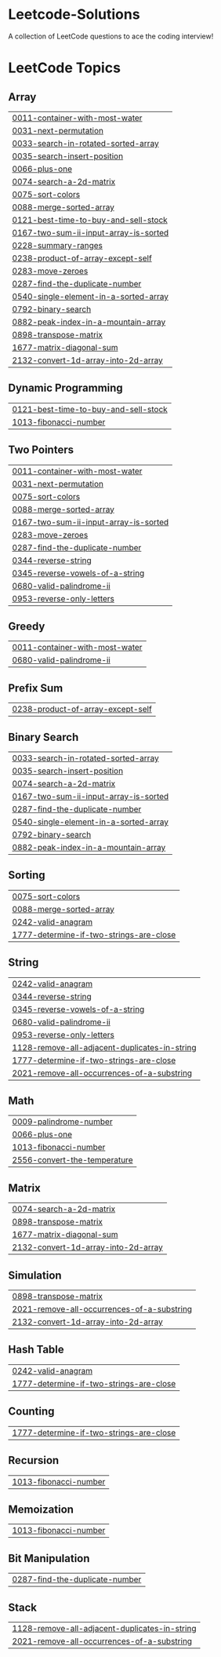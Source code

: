 # Leetcode-Solutions
A collection of LeetCode questions to ace the coding interview!

<!---LeetCode Topics Start-->
# LeetCode Topics
## Array
|  |
| ------- |
| [0011-container-with-most-water](https://github.com/PravinMalge/Leetcode-Solutions/tree/master/0011-container-with-most-water) |
| [0031-next-permutation](https://github.com/PravinMalge/Leetcode-Solutions/tree/master/0031-next-permutation) |
| [0033-search-in-rotated-sorted-array](https://github.com/PravinMalge/Leetcode-Solutions/tree/master/0033-search-in-rotated-sorted-array) |
| [0035-search-insert-position](https://github.com/PravinMalge/Leetcode-Solutions/tree/master/0035-search-insert-position) |
| [0066-plus-one](https://github.com/PravinMalge/Leetcode-Solutions/tree/master/0066-plus-one) |
| [0074-search-a-2d-matrix](https://github.com/PravinMalge/Leetcode-Solutions/tree/master/0074-search-a-2d-matrix) |
| [0075-sort-colors](https://github.com/PravinMalge/Leetcode-Solutions/tree/master/0075-sort-colors) |
| [0088-merge-sorted-array](https://github.com/PravinMalge/Leetcode-Solutions/tree/master/0088-merge-sorted-array) |
| [0121-best-time-to-buy-and-sell-stock](https://github.com/PravinMalge/Leetcode-Solutions/tree/master/0121-best-time-to-buy-and-sell-stock) |
| [0167-two-sum-ii-input-array-is-sorted](https://github.com/PravinMalge/Leetcode-Solutions/tree/master/0167-two-sum-ii-input-array-is-sorted) |
| [0228-summary-ranges](https://github.com/PravinMalge/Leetcode-Solutions/tree/master/0228-summary-ranges) |
| [0238-product-of-array-except-self](https://github.com/PravinMalge/Leetcode-Solutions/tree/master/0238-product-of-array-except-self) |
| [0283-move-zeroes](https://github.com/PravinMalge/Leetcode-Solutions/tree/master/0283-move-zeroes) |
| [0287-find-the-duplicate-number](https://github.com/PravinMalge/Leetcode-Solutions/tree/master/0287-find-the-duplicate-number) |
| [0540-single-element-in-a-sorted-array](https://github.com/PravinMalge/Leetcode-Solutions/tree/master/0540-single-element-in-a-sorted-array) |
| [0792-binary-search](https://github.com/PravinMalge/Leetcode-Solutions/tree/master/0792-binary-search) |
| [0882-peak-index-in-a-mountain-array](https://github.com/PravinMalge/Leetcode-Solutions/tree/master/0882-peak-index-in-a-mountain-array) |
| [0898-transpose-matrix](https://github.com/PravinMalge/Leetcode-Solutions/tree/master/0898-transpose-matrix) |
| [1677-matrix-diagonal-sum](https://github.com/PravinMalge/Leetcode-Solutions/tree/master/1677-matrix-diagonal-sum) |
| [2132-convert-1d-array-into-2d-array](https://github.com/PravinMalge/Leetcode-Solutions/tree/master/2132-convert-1d-array-into-2d-array) |
## Dynamic Programming
|  |
| ------- |
| [0121-best-time-to-buy-and-sell-stock](https://github.com/PravinMalge/Leetcode-Solutions/tree/master/0121-best-time-to-buy-and-sell-stock) |
| [1013-fibonacci-number](https://github.com/PravinMalge/Leetcode-Solutions/tree/master/1013-fibonacci-number) |
## Two Pointers
|  |
| ------- |
| [0011-container-with-most-water](https://github.com/PravinMalge/Leetcode-Solutions/tree/master/0011-container-with-most-water) |
| [0031-next-permutation](https://github.com/PravinMalge/Leetcode-Solutions/tree/master/0031-next-permutation) |
| [0075-sort-colors](https://github.com/PravinMalge/Leetcode-Solutions/tree/master/0075-sort-colors) |
| [0088-merge-sorted-array](https://github.com/PravinMalge/Leetcode-Solutions/tree/master/0088-merge-sorted-array) |
| [0167-two-sum-ii-input-array-is-sorted](https://github.com/PravinMalge/Leetcode-Solutions/tree/master/0167-two-sum-ii-input-array-is-sorted) |
| [0283-move-zeroes](https://github.com/PravinMalge/Leetcode-Solutions/tree/master/0283-move-zeroes) |
| [0287-find-the-duplicate-number](https://github.com/PravinMalge/Leetcode-Solutions/tree/master/0287-find-the-duplicate-number) |
| [0344-reverse-string](https://github.com/PravinMalge/Leetcode-Solutions/tree/master/0344-reverse-string) |
| [0345-reverse-vowels-of-a-string](https://github.com/PravinMalge/Leetcode-Solutions/tree/master/0345-reverse-vowels-of-a-string) |
| [0680-valid-palindrome-ii](https://github.com/PravinMalge/Leetcode-Solutions/tree/master/0680-valid-palindrome-ii) |
| [0953-reverse-only-letters](https://github.com/PravinMalge/Leetcode-Solutions/tree/master/0953-reverse-only-letters) |
## Greedy
|  |
| ------- |
| [0011-container-with-most-water](https://github.com/PravinMalge/Leetcode-Solutions/tree/master/0011-container-with-most-water) |
| [0680-valid-palindrome-ii](https://github.com/PravinMalge/Leetcode-Solutions/tree/master/0680-valid-palindrome-ii) |
## Prefix Sum
|  |
| ------- |
| [0238-product-of-array-except-self](https://github.com/PravinMalge/Leetcode-Solutions/tree/master/0238-product-of-array-except-self) |
## Binary Search
|  |
| ------- |
| [0033-search-in-rotated-sorted-array](https://github.com/PravinMalge/Leetcode-Solutions/tree/master/0033-search-in-rotated-sorted-array) |
| [0035-search-insert-position](https://github.com/PravinMalge/Leetcode-Solutions/tree/master/0035-search-insert-position) |
| [0074-search-a-2d-matrix](https://github.com/PravinMalge/Leetcode-Solutions/tree/master/0074-search-a-2d-matrix) |
| [0167-two-sum-ii-input-array-is-sorted](https://github.com/PravinMalge/Leetcode-Solutions/tree/master/0167-two-sum-ii-input-array-is-sorted) |
| [0287-find-the-duplicate-number](https://github.com/PravinMalge/Leetcode-Solutions/tree/master/0287-find-the-duplicate-number) |
| [0540-single-element-in-a-sorted-array](https://github.com/PravinMalge/Leetcode-Solutions/tree/master/0540-single-element-in-a-sorted-array) |
| [0792-binary-search](https://github.com/PravinMalge/Leetcode-Solutions/tree/master/0792-binary-search) |
| [0882-peak-index-in-a-mountain-array](https://github.com/PravinMalge/Leetcode-Solutions/tree/master/0882-peak-index-in-a-mountain-array) |
## Sorting
|  |
| ------- |
| [0075-sort-colors](https://github.com/PravinMalge/Leetcode-Solutions/tree/master/0075-sort-colors) |
| [0088-merge-sorted-array](https://github.com/PravinMalge/Leetcode-Solutions/tree/master/0088-merge-sorted-array) |
| [0242-valid-anagram](https://github.com/PravinMalge/Leetcode-Solutions/tree/master/0242-valid-anagram) |
| [1777-determine-if-two-strings-are-close](https://github.com/PravinMalge/Leetcode-Solutions/tree/master/1777-determine-if-two-strings-are-close) |
## String
|  |
| ------- |
| [0242-valid-anagram](https://github.com/PravinMalge/Leetcode-Solutions/tree/master/0242-valid-anagram) |
| [0344-reverse-string](https://github.com/PravinMalge/Leetcode-Solutions/tree/master/0344-reverse-string) |
| [0345-reverse-vowels-of-a-string](https://github.com/PravinMalge/Leetcode-Solutions/tree/master/0345-reverse-vowels-of-a-string) |
| [0680-valid-palindrome-ii](https://github.com/PravinMalge/Leetcode-Solutions/tree/master/0680-valid-palindrome-ii) |
| [0953-reverse-only-letters](https://github.com/PravinMalge/Leetcode-Solutions/tree/master/0953-reverse-only-letters) |
| [1128-remove-all-adjacent-duplicates-in-string](https://github.com/PravinMalge/Leetcode-Solutions/tree/master/1128-remove-all-adjacent-duplicates-in-string) |
| [1777-determine-if-two-strings-are-close](https://github.com/PravinMalge/Leetcode-Solutions/tree/master/1777-determine-if-two-strings-are-close) |
| [2021-remove-all-occurrences-of-a-substring](https://github.com/PravinMalge/Leetcode-Solutions/tree/master/2021-remove-all-occurrences-of-a-substring) |
## Math
|  |
| ------- |
| [0009-palindrome-number](https://github.com/PravinMalge/Leetcode-Solutions/tree/master/0009-palindrome-number) |
| [0066-plus-one](https://github.com/PravinMalge/Leetcode-Solutions/tree/master/0066-plus-one) |
| [1013-fibonacci-number](https://github.com/PravinMalge/Leetcode-Solutions/tree/master/1013-fibonacci-number) |
| [2556-convert-the-temperature](https://github.com/PravinMalge/Leetcode-Solutions/tree/master/2556-convert-the-temperature) |
## Matrix
|  |
| ------- |
| [0074-search-a-2d-matrix](https://github.com/PravinMalge/Leetcode-Solutions/tree/master/0074-search-a-2d-matrix) |
| [0898-transpose-matrix](https://github.com/PravinMalge/Leetcode-Solutions/tree/master/0898-transpose-matrix) |
| [1677-matrix-diagonal-sum](https://github.com/PravinMalge/Leetcode-Solutions/tree/master/1677-matrix-diagonal-sum) |
| [2132-convert-1d-array-into-2d-array](https://github.com/PravinMalge/Leetcode-Solutions/tree/master/2132-convert-1d-array-into-2d-array) |
## Simulation
|  |
| ------- |
| [0898-transpose-matrix](https://github.com/PravinMalge/Leetcode-Solutions/tree/master/0898-transpose-matrix) |
| [2021-remove-all-occurrences-of-a-substring](https://github.com/PravinMalge/Leetcode-Solutions/tree/master/2021-remove-all-occurrences-of-a-substring) |
| [2132-convert-1d-array-into-2d-array](https://github.com/PravinMalge/Leetcode-Solutions/tree/master/2132-convert-1d-array-into-2d-array) |
## Hash Table
|  |
| ------- |
| [0242-valid-anagram](https://github.com/PravinMalge/Leetcode-Solutions/tree/master/0242-valid-anagram) |
| [1777-determine-if-two-strings-are-close](https://github.com/PravinMalge/Leetcode-Solutions/tree/master/1777-determine-if-two-strings-are-close) |
## Counting
|  |
| ------- |
| [1777-determine-if-two-strings-are-close](https://github.com/PravinMalge/Leetcode-Solutions/tree/master/1777-determine-if-two-strings-are-close) |
## Recursion
|  |
| ------- |
| [1013-fibonacci-number](https://github.com/PravinMalge/Leetcode-Solutions/tree/master/1013-fibonacci-number) |
## Memoization
|  |
| ------- |
| [1013-fibonacci-number](https://github.com/PravinMalge/Leetcode-Solutions/tree/master/1013-fibonacci-number) |
## Bit Manipulation
|  |
| ------- |
| [0287-find-the-duplicate-number](https://github.com/PravinMalge/Leetcode-Solutions/tree/master/0287-find-the-duplicate-number) |
## Stack
|  |
| ------- |
| [1128-remove-all-adjacent-duplicates-in-string](https://github.com/PravinMalge/Leetcode-Solutions/tree/master/1128-remove-all-adjacent-duplicates-in-string) |
| [2021-remove-all-occurrences-of-a-substring](https://github.com/PravinMalge/Leetcode-Solutions/tree/master/2021-remove-all-occurrences-of-a-substring) |
<!---LeetCode Topics End-->
